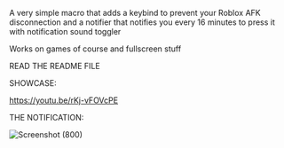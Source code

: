A very simple macro that adds a keybind to prevent your Roblox AFK disconnection and a notifier that notifies you every 16 minutes to press it with notification sound toggler

Works on games of course and fullscreen stuff


READ THE README FILE

SHOWCASE:

https://youtu.be/rKj-vFOVcPE

THE NOTIFICATION:

![Screenshot (800)](https://github.com/itstheevee/AntiAFKDisconnectKey/assets/78029180/b0d378d5-4470-47c4-946f-98371a3d4256)
